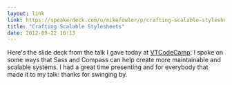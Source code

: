 ```yaml
---
layout: link
link: https://speakerdeck.com/u/mikefowler/p/crafting-scalable-stylesheets
title: "Crafting Scalable Stylesheets"
date: 2012-09-22 16:13
---
```

Here's the slide deck from the talk I gave today at [VTCodeCamp](http://vtcodecamp.org). I spoke on some ways that Sass and Compass can help create more maintainable and scalable systems. I had a great time presenting and for everybody that made it to my talk: thanks for swinging by.